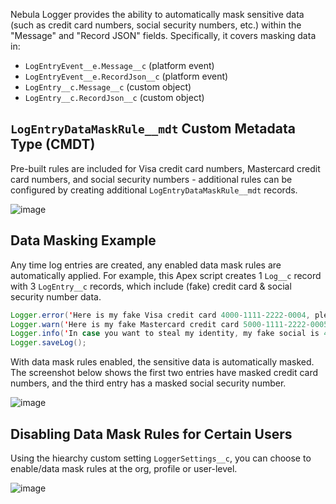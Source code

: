 Nebula Logger provides the ability to automatically mask sensitive data (such as credit card numbers, social security numbers, etc.) within the "Message" and "Record JSON" fields. Specifically, it covers masking data in:

- `LogEntryEvent__e.Message__c` (platform event)
- `LogEntryEvent__e.RecordJson__c` (platform event)
- `LogEntry__c.Message__c` (custom object)
- `LogEntry__c.RecordJson__c` (custom object)

## `LogEntryDataMaskRule__mdt` Custom Metadata Type (CMDT)

Pre-built rules are included for Visa credit card numbers, Mastercard credit card numbers, and social security numbers - additional rules can be configured by creating additional `LogEntryDataMaskRule__mdt` records.

![image](https://user-images.githubusercontent.com/1267157/132450774-e9dcf673-3c83-4d41-a47a-b002d8c3f0ce.png)

## Data Masking Example

Any time log entries are created, any enabled data mask rules are automatically applied. For example, this Apex script creates 1 `Log__c` record with 3 `LogEntry__c` records, which include (fake) credit card & social security number data.

```java
Logger.error('Here is my fake Visa credit card 4000-1111-2222-0004, please don\'t steal it').addTag('data masking rule').addTag('credit card masking');
Logger.warn('Here is my fake Mastercard credit card 5000-1111-2222-0005, please don\'t steal it').addTag('data masking rule').addTag('credit card masking');
Logger.info('In case you want to steal my identity, my fake social is 400-11-9999, thanks', currentUser).addTag('data masking rule').addTag('an informational tag');
Logger.saveLog();
```

With data mask rules enabled, the sensitive data is automatically masked. The screenshot below shows the first two entries have masked credit card numbers, and the third entry has a masked social security number.

![image](https://user-images.githubusercontent.com/1267157/132449528-4ea453ba-3d60-48ea-85ee-31e73b7befaa.png)

## Disabling Data Mask Rules for Certain Users

Using the hiearchy custom setting `LoggerSettings__c`, you can choose to enable/data mask rules at the org, profile or user-level.

![image](https://user-images.githubusercontent.com/1267157/130894194-d4cc14f2-265d-4ef9-bb48-ae1e53154a2d.png)
